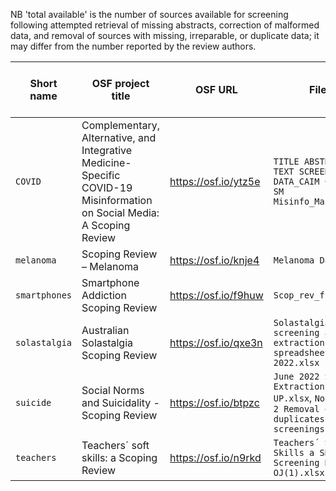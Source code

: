 NB 'total available' is the number of sources available for screening following attempted retrieval of missing abstracts, correction of malformed data, and removal of sources with missing, irreparable, or duplicate data; it may differ from the number reported by the review authors.

| Short name | OSF project title | OSF URL | File(s) | Sources screened (total available) |
|------------|-------------------|---------|------------|------------------------------------|
| `COVID` | Complementary, Alternative, and Integrative Medicine-Specific COVID-19 Misinformation on Social Media: A Scoping Review | https://osf.io/ytz5e | `TITLE ABSTRACT FULL TEXT SCREENING DATA_CAIM COVID-19 SM Misinfo_Mar2223.xlsx` | 324 (458) |
| `melanoma` | Scoping Review – Melanoma | https://osf.io/knje4 | `Melanoma Data.xlsx` | 72 (128) |
| `smartphones` | Smartphone Addiction Scoping Review | https://osf.io/f9huw | `Scop_rev_full.csv` | 256 (5,376) |
| `solastalgia` | Australian Solastalgia Scoping Review | https://osf.io/qxe3n | `Solastalgia re-screening and extraction spreadsheet Dec 2022.xlsx` | 150 (150) |
| `suicide` | Social Norms and Suicidality - Scoping Review | https://osf.io/btpzc | `June 2022 Screenings Extraction TOP UP.xlsx`, `Nov20 Stage 2 Removal of duplicates and screenings.xlsx` | 100 (2,094) |
| `teachers` | Teachers´ soft skills: a Scoping Review | https://osf.io/n9rkd | `Teachers´ Soft Skills a SR - Screening NM & OJ(1).xlsx` | 245 (355) |
